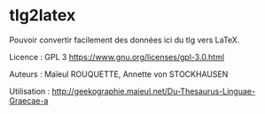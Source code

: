 tlg2latex
=========

Pouvoir convertir facilement des données ici du tlg vers LaTeX.

Licence : GPL 3 https://www.gnu.org/licenses/gpl-3.0.html

Auteurs : Maïeul ROUQUETTE, Annette von STOCKHAUSEN

Utilisation : http://geekographie.maieul.net/Du-Thesaurus-Linguae-Graecae-a
